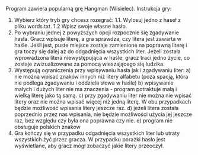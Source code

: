 Program zawiera popularną grę Hangman (Wisielec).
Instrukcja gry:
1. Wybierz który tryb gry chcesz rozegrać:
   1.1. Wylosuj jedno z haseł z pliku words.txt.
   1.2 Wpisz swoje własne hasło.
2. Po wybraniu jednej z powyższych opcji rozpocznie się zgadywanie hasła. Gracz wpisuje literę, a gra sprawdza, czy litera jest zawarta w haśle. Jeśli jest, puste miejsce zostaje zamienione na poprawną literę i gra toczy się dalej
   aż do odgadnięcia wszystkich liter. Jeżeli została wprowadzona litera niewystępująca w haśle, gracz traci jedno życie, co zostaje zwizualizowane za pomocą wieszającego się ludzika.
3. Występują ograniczenia przy wpisywaniu hasła jak i zgadywaniu liter:
   a) nie można wpisać znaków innych niż litery alfabetu (poza spacją, która nie podlega zgadywaniu i oddziela słowa w haśle)
   b) wpisywanie małych i dużych liter nie ma znaczenia - program potraktuje małą i wielką literę jako tą samą.
   c) przy zgadywaniu liter nie można nie wpisać litery oraz nie można wpisać więcej niż jedną literę. W obu przypadkach będzie możliwość wpisania litery jeszcze raz.
   d) jeżeli litera została poprzednio przez nas wpisania, nie będzie możliwości użycia jej jeszcze raz, bez względu czy była ona poprawna czy nie.
   e) program nie obsługuje polskich znaków
4. Gra kończy się w przypadku odgadnięcia wszystkich liter lub utraty wszystkich żyć przez gracza. W przypadku porażki hasło jest wyświetlane, aby gracz mógł zobaczyć jakie litery przeoczył.
